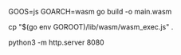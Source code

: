 
GOOS=js GOARCH=wasm go build -o main.wasm

cp "$(go env GOROOT)/lib/wasm/wasm_exec.js" .

python3 -m http.server 8080
